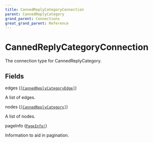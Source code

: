 ```yaml
---
title: CannedReplyCategoryConnection
parent: CannedReplyCategory
grand_parent: Connections
great_grand_parent: Reference
---
```


# CannedReplyCategoryConnection

The connection type for CannedReplyCategory.

## Fields

<div class="field-entry ">
  <span id="edges" class="field-name anchored">edges (<code><a href="/docs/reference/connection_type/canned_reply_category/canned_reply_category_edge">[CannedReplyCategoryEdge]</a></code>)</span>

  <div class="description-wrapper">
   <p>A list of edges.</p>

  </div>
</div>

<div class="field-entry ">
  <span id="nodes" class="field-name anchored">nodes (<code><a href="/docs/reference/object/canned_reply_category">[CannedReplyCategory]</a></code>)</span>

  <div class="description-wrapper">
   <p>A list of nodes.</p>

  </div>
</div>

<div class="field-entry ">
  <span id="page_info" class="field-name anchored">pageInfo (<code><a href="/docs/reference/object/page_info">PageInfo!</a></code>)</span>

  <div class="description-wrapper">
   <p>Information to aid in pagination.</p>

  </div>
</div>

